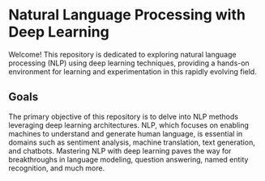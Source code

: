 # Natural Language Processing with Deep Learning

Welcome! This repository is dedicated to exploring natural language processing (NLP) using deep learning techniques, providing a hands-on environment for learning and experimentation in this rapidly evolving field.

## Goals

The primary objective of this repository is to delve into NLP methods leveraging deep learning architectures. NLP, which focuses on enabling machines to understand and generate human language, is essential in domains such as sentiment analysis, machine translation, text generation, and chatbots. Mastering NLP with deep learning paves the way for breakthroughs in language modeling, question answering, named entity recognition, and much more.
